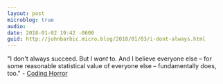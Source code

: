 ```yaml
---
layout: post
microblog: true
audio: 
date: 2018-01-02 19:42 -0600
guid: http://johnbarbic.micro.blog/2018/01/03/i-dont-always.html
---
```

"I don't always succeed. But I _want_ to. And I believe everyone else – for some reasonable statistical value of everyone else – fundamentally does, too." - [Coding Horror](https://blog.codinghorror.com/to-serve-man-with-software/)
